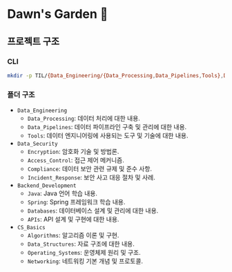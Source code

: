 # Dawn's Garden 🌲

## 프로젝트 구조

### CLI

```bash
mkdir -p TIL/{Data_Engineering/{Data_Processing,Data_Pipelines,Tools},Data_Security/{Encryption,Access_Control,Compliance,Incident_Response},Backend_Development/{Java,Spring,Databases,APIs},CS_Basics/{Algorithms,Data_Structures,Operating_Systems,Networking}}
```

### 폴더 구조

- `Data_Engineering`
  - `Data_Processing`: 데이터 처리에 대한 내용.
  - `Data_Pipelines`: 데이터 파이프라인 구축 및 관리에 대한 내용.
  - `Tools`: 데이터 엔지니어링에 사용되는 도구 및 기술에 대한 내용.
- `Data_Security`
  - `Encryption`: 암호화 기술 및 방법론.
  - `Access_Control`: 접근 제어 메커니즘.
  - `Compliance`: 데이터 보안 관련 규제 및 준수 사항.
  - `Incident_Response`: 보안 사고 대응 절차 및 사례.
- `Backend_Development`
  - `Java`: Java 언어 학습 내용.
  - `Spring`: Spring 프레임워크 학습 내용.
  - `Databases`: 데이터베이스 설계 및 관리에 대한 내용.
  - `APIs`: API 설계 및 구현에 대한 내용.
- `CS_Basics`
  - `Algorithms`: 알고리즘 이론 및 구현.
  - `Data_Structures`: 자료 구조에 대한 내용.
  - `Operating_Systems`: 운영체제 원리 및 구조.
  - `Networking`: 네트워킹 기본 개념 및 프로토콜.
